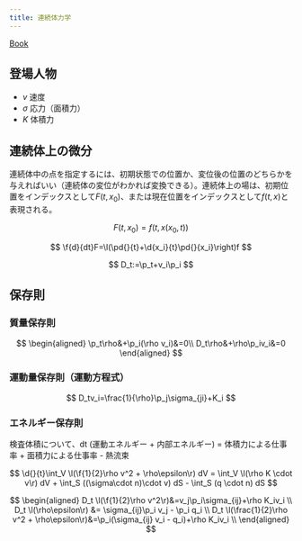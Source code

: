 ```yaml
---
title: 連続体力学
---
```


[Book](https://ocw.kyoto-u.ac.jp/course/9/)

## 登場人物

- $v$ 速度
- $\sigma$ 応力（面積力）
- $K$ 体積力

## 連続体上の微分

連続体中の点を指定するには、初期状態での位置か、変位後の位置のどちらかを与えればいい（連続体の変位がわかれば変換できる）。連続体上の場は、初期位置をインデックスとして$F(t,x_0)$、または現在位置をインデックスとして$f(t,x)$と表現される。

$$
F(t,x_0)=f(t,x(x_0,t))
$$

$$
\f{d}{dt}F=\l(\pd{}{t}+\d{x_i}{t}\pd{}{x_i}\right)f
$$

$$
D_t:=\p_t+v_i\p_i
$$

## 保存則

### 質量保存則

$$
\begin{aligned}
\p_t\rho&+\p_i(\rho v_i)&=0\\
D_t\rho&+\rho\p_iv_i&=0
\end{aligned}
$$

### 運動量保存則（運動方程式）

$$
D_tv_i=\frac{1}{\rho}\p_j\sigma_{ji}+K_i
$$

### エネルギー保存則

検査体積について、dt (運動エネルギー + 内部エネルギー) = 体積力による仕事率 + 面積力による仕事率 - 熱流束

$$
\d{}{t}\int_V \l(\f{1}{2}\rho v^2 + \rho\epsilon\r) dV = \int_V \l(\rho K \cdot v\r) dV + \int_S ((\sigma\cdot n)\cdot v) dS - \int_S (q \cdot n) dS
$$

$$
\begin{aligned}
D_t \l(\f{1}{2}\rho v^2\r)&=v_j\p_i\sigma_{ij}+\rho K_iv_i \\
D_t \l(\rho\epsilon\r) &= \sigma_{ij}\p_i v_j - \p_i q_i \\
D_t \l(\frac{1}{2}\rho v^2 + \rho\epsilon\r)&=\p_i(\sigma_{ij} v_i - q_i)+\rho K_iv_i \\
\end{aligned}
$$
